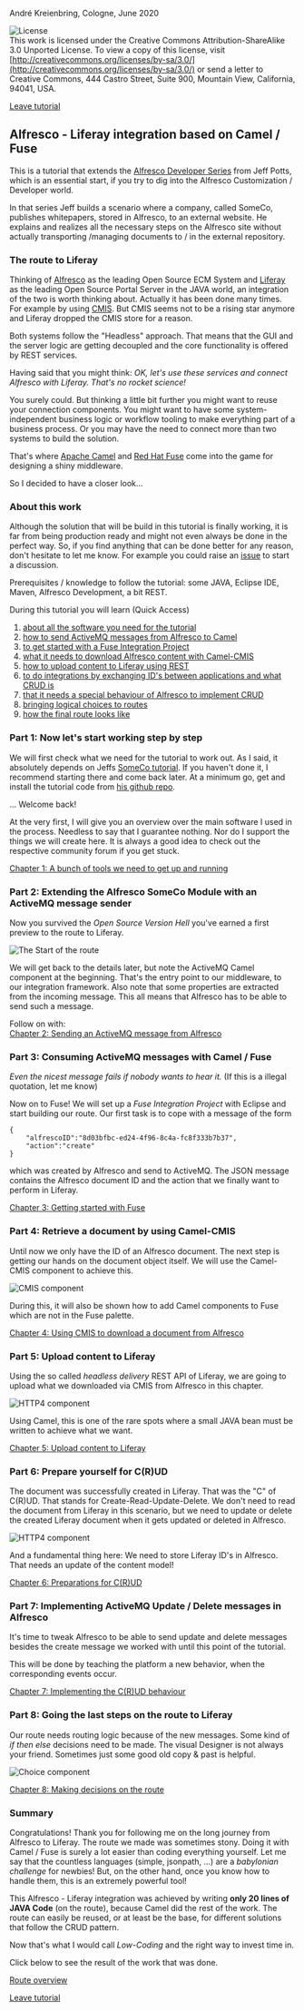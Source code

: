 André Kreienbring, Cologne, June 2020

![License](img/cc-by-sa-88x31.png)<br>
This work is licensed under the Creative Commons Attribution-ShareAlike 3.0 Unported License. To view a copy of this license, visit [http://creativecommons.org/licenses/by-sa/3.0/](http://creativecommons.org/licenses/by-sa/3.0/) or send a letter to Creative Commons, 444 Castro Street, Suite 900, Mountain View, California, 94041, USA.

[Leave tutorial](../index.md)

## Alfresco - Liferay integration based on Camel / Fuse
This is a tutorial that extends the [Alfresco Developer Series](https://ecmarchitect.com/alfresco-developer-series) from Jeff Potts, which is an essential start, if you try to dig into the Alfresco Customization / Developer world.

In that series Jeff builds a scenario where a company, called SomeCo, publishes whitepapers, stored in Alfresco, to an external website. He explains and realizes all the necessary steps on the Alfresco site without actually transporting /managing documents to / in the external repository.

### The route to Liferay
Thinking of [Alfresco](https://en.wikipedia.org/wiki/Alfresco_Software) as the leading Open Source ECM System and [Liferay](https://en.wikipedia.org/wiki/Liferay) as the leading Open Source Portal Server in the JAVA world, an integration of the two is worth thinking about. Actually it has been done many times. For example by using [CMIS](https://en.wikipedia.org/wiki/Content_Management_Interoperability_Services). But CMIS seems not to be a rising star anymore and Liferay dropped the CMIS store for a reason.

Both systems follow the "Headless" approach. That means that the GUI and the server logic are getting decoupled and the core functionality is offered by REST services.

Having said that you might think: *OK, let's use these services and connect Alfresco with Liferay. That's no rocket science!*

You surely could. But thinking a little bit further you might want to reuse your connection components. You might want to have some system-independent business logic or workflow tooling to make everything part of a business process. Or you may have the need to connect more than two systems to build the solution.

That's where [Apache Camel](https://en.wikipedia.org/wiki/Apache_Camel) and [Red Hat Fuse](https://en.wikipedia.org/wiki/Fuse_ESB) come into the game for designing a shiny middleware.

So I decided to have a closer look...

### About this work
Although the solution that will be build in this tutorial is finally working, it is far from being production ready and might not even always be done in the perfect way. So, if you find anything that can be done better for any reason, don't hesitate to let me know. For example you could raise an [issue](https://github.com/akreienbring/akreienbring.github.io/issues) to start a discussion.

Prerequisites / knowledge to follow the tutorial: some JAVA, Eclipse IDE, Maven, Alfresco Development, a bit REST. 

During this tutorial you will learn (Quick Access)<br> 
1. [about all the software you need for the tutorial](softwarestack.md)
2. [how to send ActiveMQ messages from Alfresco to Camel](messagesending.md)
3. [to get started with a Fuse Integration Project](getting_started_fuse.md)
4. [what it needs to download Alfresco content with Camel-CMIS](using_cmis_download.md)
5. [how to upload content to Liferay using REST](upload_content_liferay.md)
6. [to do integrations by exchanging ID's between applications and what CRUD is](prepare_crud.md)
7. [that it needs a special behaviour of Alfresco to implement CRUD](implement_crud.md)
8. [bringing logical choices to routes](making_decisions.md)
9. [how the final route looks like](route_overview.md)

### Part 1: Now let's start working step by step
We will first check what we need for the tutorial to work out. As I said, it absolutely depends on Jeffs [SomeCo tutorial](https://ecmarchitect.com/alfresco-developer-series). If you haven't done it, I recommend starting there and come back later. 
At a minimum go, get and install the tutorial code from [his github repo](https://github.com/jpotts/alfresco-developer-series).

... Welcome back! 

At the very first, I will give you an overview over the main software I used in the process. Needless to say that I guarantee nothing. Nor do I support the things we will create here. It is always a good idea to check out the respective community forum if you get stuck.

[Chapter 1: A bunch of tools we need to get up and running](softwarestack.md)

### Part 2: Extending the Alfresco SomeCo Module with an ActiveMQ message sender
Now you survived the *Open Source Version Hell* you've earned a first preview to the route to Liferay.

![The Start of the route](img/start_of_route.png)

We will get back to the details later, but note the ActiveMQ Camel component at the beginning. That's the entry point to our middleware, to our integration framework. Also note that some properties are extracted from the incoming message. 
This all means that Alfresco has to be able to send such a message.

Follow on with:<br>
[Chapter 2: Sending an ActiveMQ message from Alfresco](messagesending.md)

### Part 3: Consuming ActiveMQ messages with Camel / Fuse
*Even the nicest message fails if nobody wants to hear it.* (If this is a illegal quotation, let me know)

Now on to Fuse! We will set up a *Fuse Integration Project* with Eclipse and start building our route. Our first task is to cope with a message of the form
```
{
	"alfrescoID":"8d03bfbc-ed24-4f96-8c4a-fc8f333b7b37",
	"action":"create"
}
```
which was created by Alfresco and send to ActiveMQ. The JSON message contains the Alfresco document ID and the action that we finally want to perform in Liferay.

[Chapter 3: Getting started with Fuse](getting_started_fuse.md)

### Part 4: Retrieve a document by using Camel-CMIS
Until now we only have the ID of an Alfresco document. The next step is getting our hands on the document object itself. We will use the Camel-CMIS component to achieve this.

 ![CMIS component](img/fuse_cmis.png)	

During this, it will also be shown how to add Camel components to Fuse which are not in the Fuse palette.

[Chapter 4: Using CMIS to download a document from Alfresco](using_cmis_download.md)

### Part 5: Upload content to Liferay
Using the so called *headless delivery* REST API of Liferay, we are going to upload what we downloaded via CMIS from Alfresco in this chapter.

 ![HTTP4 component](img/fuse_http4.png)	

Using Camel, this is one of the rare spots where a small JAVA bean must be written to achieve what we want.

[Chapter 5: Upload content to Liferay](upload_content_liferay.md)

### Part 6: Prepare yourself for C(R)UD
The document was successfully created in Liferay. That was the "C" of C(R)UD.
That stands for Create-Read-Update-Delete. We don't need to read the document from Liferay in this scenario, but we need to update or delete the created Liferay document when it gets updated or deleted in Alfresco. 

![HTTP4 component](img/alfresco_doc_properties.png)

And a fundamental thing here: We need to store Liferay ID's in Alfresco. That needs an update of the content model!

[Chapter 6: Preparations for C(R)UD](prepare_crud.md)

### Part 7: Implementing ActiveMQ Update / Delete messages in Alfresco 
It's time to tweak Alfresco to be able to send update and delete messages besides the create message we worked with until this point of the tutorial.

This will be done by teaching the platform a new behavior, when the corresponding events occur.

[Chapter 7: Implementing the C(R)UD behaviour](implement_crud.md)

### Part 8: Going the last steps on the route to Liferay
Our route needs routing logic because of the new messages. Some kind of *if then else* decisions need to be made. The visual Designer is not always your friend. Sometimes just some good old copy & past is helpful.

![Choice component](img/fuse_choice_action_small.png)

[Chapter 8: Making decisions on the route ](making_decisions.md)

### Summary
Congratulations! Thank you for following me on the long journey from Alfresco to Liferay. The route we made was sometimes stony. Doing it with Camel / Fuse is surely a lot easier than coding everything yourself. 
Let me say that the countless languages (simple, jsonpath, ...) are a *babylonian challenge* for newbies! But, on the other hand, once you know how to handle them, this is an extremely powerful tool!

This Alfresco - Liferay integration was achieved by writing **only 20 lines of JAVA Code** (on the route), because Camel did the rest of the work. The route can easily be reused, or at least be the base, for different solutions that follow the CRUD pattern.

Now that's what I would call *Low-Coding* and the right way to invest time in.

Click below to see the result of the work that was done.

[Route overview](route_overview.md)

[Leave tutorial](../index.md)

